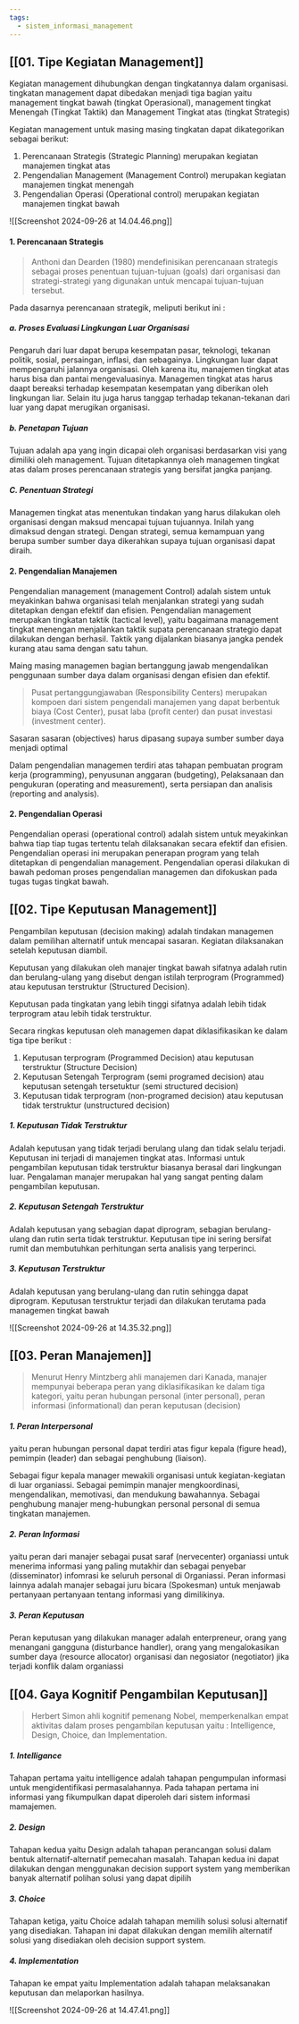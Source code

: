 ```yaml
---
tags:
  - sistem_informasi_management
---
```

## [[01. Tipe Kegiatan Management]]

Kegiatan management dihubungkan dengan tingkatannya dalam organisasi. tingkatan management dapat dibedakan menjadi tiga bagian yaitu management tingkat bawah (tingkat Operasional), management tingkat Menengah (Tingkat Taktik) dan Management Tingkat atas (tingkat Strategis)

Kegiatan management untuk masing masing tingkatan dapat dikategorikan sebagai berikut:

1. Perencanaan Strategis (Strategic Planning) merupakan kegiatan manajemen tingkat atas
2. Pengendalian Management (Management Control) merupakan kegiatan manajemen tingkat menengah
3. Pengendalian Operasi (Operational control) merupakan kegiatan manajemen tingkat bawah

![[Screenshot 2024-09-26 at 14.04.46.png]]

#### 1. Perencanaan Strategis

>Anthoni dan Dearden (1980) mendefinisikan perencanaan strategis sebagai proses penentuan tujuan-tujuan (goals) dari organisasi dan strategi-strategi yang digunakan untuk mencapai tujuan-tujuan tersebut.

Pada dasarnya perencanaan strategik, meliputi berikut ini :

##### a. Proses Evaluasi Lingkungan Luar Organisasi

Pengaruh dari luar dapat berupa kesempatan pasar, teknologi, tekanan politik, sosial, persaingan, inflasi, dan sebagainya. Lingkungan luar dapat mempengaruhi jalannya organisasi. Oleh karena itu, manajemen tingkat atas harus bisa dan pantai mengevaluasinya. Managemen tingkat atas harus daapt bereaksi terhadap kesempatan kesempatan yang diberikan oleh lingkungan liar. Selain itu juga harus tanggap terhadap tekanan-tekanan dari luar yang dapat merugikan organisasi.

##### b. Penetapan Tujuan

Tujuan adalah apa yang ingin dicapai oleh organisasi berdasarkan visi yang dimiliki oleh management. Tujuan ditetapkannya oleh managemen tingkat atas dalam proses perencanaan strategis yang bersifat jangka panjang.

##### C. Penentuan Strategi

Managemen tingkat atas menentukan tindakan yang harus dilakukan oleh organisasi dengan maksud mencapai tujuan tujuannya. Inilah yang dimaksud dengan strategi. Dengan strategi, semua kemampuan yang berupa sumber sumber daya dikerahkan supaya tujuan organisasi dapat diraih.


#### 2. Pengendalian Manajemen

Pengendalian management (management Control) adalah sistem untuk meyakinkan bahwa organisasi telah menjalankan strategi yang sudah ditetapkan dengan efektif dan efisien. Pengendalian management merupakan tingkatan taktik (tactical level), yaitu bagaimana management tingkat menengan menjalankan taktik supata perencanaan strategio dapat dilakukan dengan berhasil. Taktik yang dijalankan biasanya jangka pendek kurang atau sama dengan satu tahun.

Maing masing managemen bagian bertanggung jawab mengendalikan penggunaan sumber daya dalam organisasi dengan efisien dan efektif.

>Pusat pertanggungjawaban (Responsibility Centers) merupakan kompoen dari sistem pengendali manajemen yang dapat berbentuk biaya (Cost Center), pusat laba (profit center) dan pusat investasi (investment center).

Sasaran sasaran (objectives) harus dipasang supaya sumber sumber daya menjadi optimal

Dalam pengendalian managemen terdiri atas tahapan pembuatan program kerja (programming), penyusunan anggaran (budgeting), Pelaksanaan dan pengukuran (operating and measurement), serta persiapan dan analisis (reporting and analysis).

#### 2. Pengendalian Operasi

Pengendalian operasi (operational control) adalah sistem untuk meyakinkan bahwa tiap tiap tugas tertentu telah dilaksanakan secara efektif dan efisien. Pengendalian operasi ini merupakan penerapan program yang telah ditetapkan di pengendalian management. Pengendalian operasi dilakukan di bawah pedoman proses pengendalian managemen dan difokuskan pada tugas tugas tingkat bawah.


## [[02. Tipe Keputusan Management]]

Pengambilan keputusan (decision making) adalah tindakan managemen dalam pemilihan alternatif untuk mencapai sasaran. Kegiatan dilaksanakan setelah keputusan diambil. 

Keputusan yang dilakukan oleh manajer tingkat bawah sifatnya adalah rutin dan berulang-ulang yang disebut dengan istilah terprogram (Programmed) atau keputusan terstruktur (Structured Decision).

Keputusan pada tingkatan yang lebih tinggi sifatnya adalah lebih tidak terprogram atau lebih tidak terstruktur.

Secara ringkas keputusan oleh managemen dapat diklasifikasikan ke dalam tiga tipe berikut :

1. Keputusan terprogram (Programmed Decision) atau keputusan terstruktur (Structure Decision)
2. Keputusan Setengah Terprogram (semi programed decision) atau keputusan setengah tersetuktur (semi structured decision)
3. Keputusan tidak terprogram (non-programed decision) atau keputusan tidak terstruktur (unstructured decision)

##### 1. Keputusan Tidak Terstruktur

Adalah keputusan yang tidak terjadi berulang ulang dan tidak selalu terjadi. Keputusan ini terjadi di manajemen tingkat atas. Informasi untuk pengambilan keputusan tidak terstruktur biasanya berasal dari lingkungan luar. Pengalaman manajer merupakan hal yang sangat penting dalam pengambilan keputusan.

##### 2. Keputusan Setengah Terstruktur

Adalah keputusan yang sebagian dapat diprogram, sebagian berulang-ulang dan rutin serta tidak terstruktur.  Keputusan tipe ini sering bersifat rumit dan membutuhkan perhitungan serta analisis yang terperinci.

##### 3. Keputusan Terstruktur

Adalah keputusan yang berulang-ulang dan rutin sehingga dapat diprogram. Keputusan terstruktur terjadi dan dilakukan terutama pada managemen tingkat bawah

![[Screenshot 2024-09-26 at 14.35.32.png]]


## [[03. Peran Manajemen]]

> Menurut Henry Mintzberg ahli manajemen dari Kanada, manajer mempunyai beberapa peran yang diklasifikasikan ke dalam tiga kategori, yaitu peran hubungan personal (inter personal), peran informasi (informational) dan peran keputusan (decision)

##### 1. Peran Interpersonal

yaitu peran hubungan personal dapat terdiri atas figur kepala (figure head), pemimpin (leader) dan sebagai penghubung (liaison). 

Sebagai figur kepala manager mewakili organisasi untuk kegiatan-kegiatan di luar organiassi. Sebagai pemimpin manajer mengkoordinasi, mengendalikan, memotivasi, dan mendukung bawahannya. Sebagai penghubung manajer meng-hubungkan personal personal di semua tingkatan manajemen.

##### 2. Peran Informasi

yaitu peran dari manajer sebagai pusat saraf (nervecenter) organiassi untuk menerima informasi yang paling mutakhir dan sebagai penyebar (disseminator) infomrasi ke seluruh personal di Organiassi. Peran informasi lainnya adalah manajer sebagai juru bicara (Spokesman) untuk menjawab pertanyaan pertanyaan tentang informasi yang dimilikinya.

##### 3. Peran Keputusan

Peran keputusan yang dilakukan manager adalah enterpreneur, orang yang menangani gangguna (disturbance handler), orang yang mengalokasikan sumber daya (resource allocator) organisasi dan negosiator (negotiator) jika terjadi konflik dalam organiassi



## [[04. Gaya Kognitif Pengambilan Keputusan]]

> Herbert Simon ahli kognitif pemenang Nobel, memperkenalkan empat aktivitas dalam proses pengambilan keputusan yaitu : Intelligence, Design, Choice, dan Implementation.

##### 1. Intelligance

Tahapan pertama yaitu intelligence adalah tahapan pengumpulan informasi untuk mengidentifikasi permasalahannya. Pada tahapan pertama ini informasi yang fikumpulkan dapat diperoleh dari sistem informasi mamajemen.

##### 2. Design

Tahapan kedua yaitu Design adalah tahapan perancangan solusi dalam bentuk alternatif-alternatif pemecahan masalah. Tahapan kedua ini dapat dilakukan dengan menggunakan decision support system yang memberikan banyak alternatif polihan solusi yang dapat dipilih

##### 3. Choice

Tahapan ketiga, yaitu Choice adalah tahapan memilih solusi solusi alternatif yang disediakan. Tahapan ini dapat dilakukan dengan memilih alternatif solusi yang disediakan oleh decision support system.

##### 4. Implementation

Tahapan ke empat yaitu Implementation adalah tahapan melaksanakan keputusan dan melaporkan hasilnya.

![[Screenshot 2024-09-26 at 14.47.41.png]]
